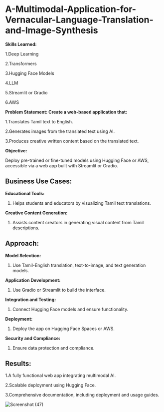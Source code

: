 # A-Multimodal-Application-for-Vernacular-Language-Translation-and-Image-Synthesis

**Skills Learned:**

1.Deep Learning

2.Transformers

3.Hugging Face Models

4.LLM

5.Streamlit or Gradio

6.AWS

**Problem Statement: Create a web-based application that:**

1.Translates Tamil text to English.

2.Generates images from the translated text using AI.

3.Produces creative written content based on the translated text.

**Objective:**

Deploy pre-trained or fine-tuned models using Hugging Face or AWS, accessible via a web app built with Streamlit or Gradio.

## Business Use Cases:

**Educational Tools:**

  1. Helps students and educators by visualizing Tamil text translations.
   
**Creative Content Generation:**

  1.  Assists content creators in generating visual content from Tamil descriptions.

## Approach:

**Model Selection:**

  1.  Use Tamil-English translation, text-to-image, and text generation models.
    
**Application Development:**

  1.  Use Gradio or Streamlit to build the interface.
    
**Integration and Testing:**

  1.  Connect Hugging Face models and ensure functionality.
    
**Deployment:**

  1.  Deploy the app on Hugging Face Spaces or AWS.
    
**Security and Compliance:** 

   1. Ensure data protection and compliance.

## Results:

1.A fully functional web app integrating multimodal AI.

2.Scalable deployment using Hugging Face.

3.Comprehensive documentation, including deployment and usage guides.

![Screenshot (47)](https://github.com/user-attachments/assets/e2205d69-a728-4b8f-b3fa-dbc5418f3be4)
